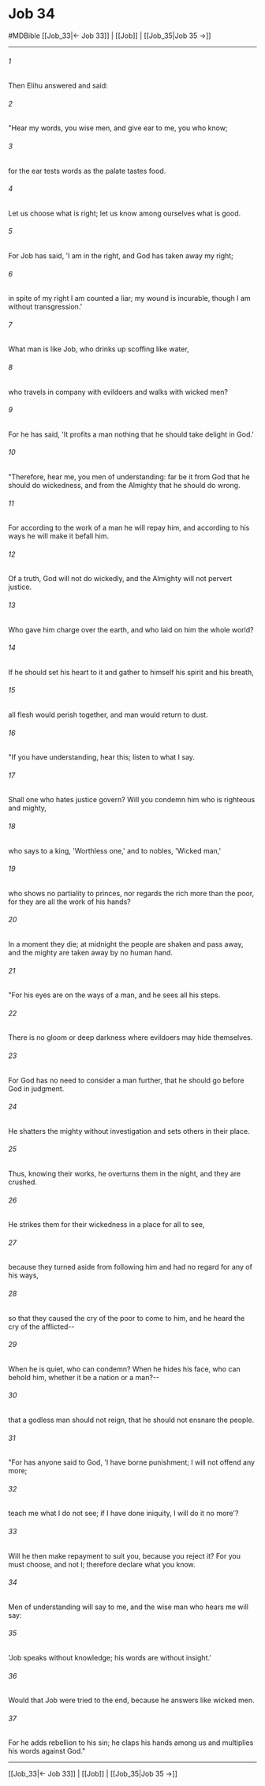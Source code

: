# Job 34
#MDBible
[[Job_33|← Job 33]] | [[Job]] | [[Job_35|Job 35 →]]

***

###### 1 
Then Elihu answered and said: 

###### 2 
"Hear my words, you wise men, and give ear to me, you who know; 

###### 3 
for the ear tests words as the palate tastes food. 

###### 4 
Let us choose what is right; let us know among ourselves what is good. 

###### 5 
For Job has said, 'I am in the right, and God has taken away my right; 

###### 6 
in spite of my right I am counted a liar; my wound is incurable, though I am without transgression.' 

###### 7 
What man is like Job, who drinks up scoffing like water, 

###### 8 
who travels in company with evildoers and walks with wicked men? 

###### 9 
For he has said, 'It profits a man nothing that he should take delight in God.' 

###### 10 
"Therefore, hear me, you men of understanding: far be it from God that he should do wickedness, and from the Almighty that he should do wrong. 

###### 11 
For according to the work of a man he will repay him, and according to his ways he will make it befall him. 

###### 12 
Of a truth, God will not do wickedly, and the Almighty will not pervert justice. 

###### 13 
Who gave him charge over the earth, and who laid on him the whole world? 

###### 14 
If he should set his heart to it and gather to himself his spirit and his breath, 

###### 15 
all flesh would perish together, and man would return to dust. 

###### 16 
"If you have understanding, hear this; listen to what I say. 

###### 17 
Shall one who hates justice govern? Will you condemn him who is righteous and mighty, 

###### 18 
who says to a king, 'Worthless one,' and to nobles, 'Wicked man,' 

###### 19 
who shows no partiality to princes, nor regards the rich more than the poor, for they are all the work of his hands? 

###### 20 
In a moment they die; at midnight the people are shaken and pass away, and the mighty are taken away by no human hand. 

###### 21 
"For his eyes are on the ways of a man, and he sees all his steps. 

###### 22 
There is no gloom or deep darkness where evildoers may hide themselves. 

###### 23 
For God has no need to consider a man further, that he should go before God in judgment. 

###### 24 
He shatters the mighty without investigation and sets others in their place. 

###### 25 
Thus, knowing their works, he overturns them in the night, and they are crushed. 

###### 26 
He strikes them for their wickedness in a place for all to see, 

###### 27 
because they turned aside from following him and had no regard for any of his ways, 

###### 28 
so that they caused the cry of the poor to come to him, and he heard the cry of the afflicted-- 

###### 29 
When he is quiet, who can condemn? When he hides his face, who can behold him, whether it be a nation or a man?-- 

###### 30 
that a godless man should not reign, that he should not ensnare the people. 

###### 31 
"For has anyone said to God, 'I have borne punishment; I will not offend any more; 

###### 32 
teach me what I do not see; if I have done iniquity, I will do it no more'? 

###### 33 
Will he then make repayment to suit you, because you reject it? For you must choose, and not I; therefore declare what you know. 

###### 34 
Men of understanding will say to me, and the wise man who hears me will say: 

###### 35 
'Job speaks without knowledge; his words are without insight.' 

###### 36 
Would that Job were tried to the end, because he answers like wicked men. 

###### 37 
For he adds rebellion to his sin; he claps his hands among us and multiplies his words against God." 

***

[[Job_33|← Job 33]] | [[Job]] | [[Job_35|Job 35 →]]
